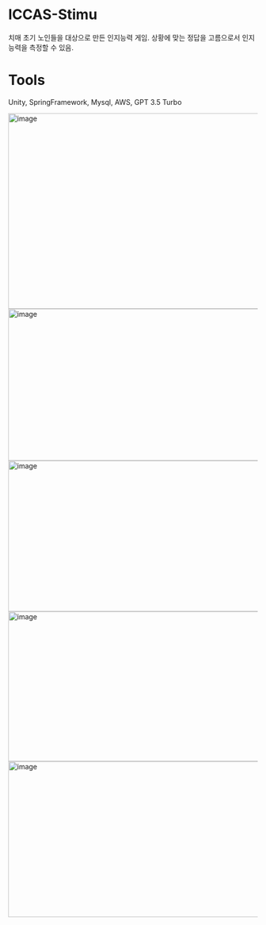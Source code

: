 # ICCAS-Stimu
치매 초기 노인들을 대상으로 만든 인지능력 게임.
상황에 맞는 정답을 고름으로서 인지능력을 측정할 수 있음.

# Tools
Unity, SpringFramework, Mysql, AWS, GPT 3.5 Turbo


<img width="811" height="394" alt="image" src="https://github.com/user-attachments/assets/b35069e5-bba1-4348-8b3b-f3c365802ba3" />
<img width="608" height="306" alt="image" src="https://github.com/user-attachments/assets/c71fb5e5-acc5-408a-9863-9dec40d6af66" />
<img width="615" height="304" alt="image" src="https://github.com/user-attachments/assets/c2cc5e1b-9e3d-4489-b388-b1975f46a532" />
<img width="605" height="302" alt="image" src="https://github.com/user-attachments/assets/cfbdaadb-7b29-47fa-896b-8a2b9acd036e" />
<img width="637" height="314" alt="image" src="https://github.com/user-attachments/assets/fe8e0cce-ca4a-4b77-a12b-b5f1d1d673fc" />


